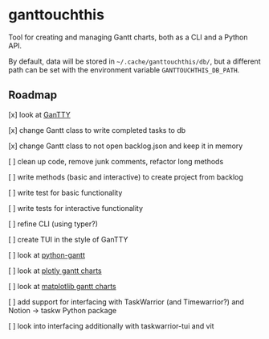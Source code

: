 # ganttouchthis

Tool for creating and managing Gantt charts, both as a CLI and a Python API.

By default, data will be stored in `~/.cache/ganttouchthis/db/`, but a different
path can be set with the environment variable `GANTTOUCHTHIS_DB_PATH`.

## Roadmap

[x] look at [GanTTY](https://github.com/timeopochin/GanTTY)

[x] change Gantt class to write completed tasks to db

[x] change Gantt class to not open backlog.json and keep it in memory

[ ] clean up code, remove junk comments, refactor long methods

[ ] write methods (basic and interactive) to create project from backlog

[ ] write test for basic functionality

[ ] write tests for interactive functionality

[ ] refine CLI (using typer?)

[ ] create TUI in the style of GanTTY

[ ] look at [python-gantt](https://xael.org/pages/python-gantt-en.html)

[ ] look at [plotly gantt charts](https://plotly.com/python/gantt/)

[ ] look at [matplotlib gantt charts](https://towardsdatascience.com/gantt-charts-with-pythons-matplotlib-395b7af72d72)

[ ] add support for interfacing with TaskWarrior (and Timewarrior?) and Notion -> taskw Python package

[ ] look into interfacing additionally with taskwarrior-tui and vit
